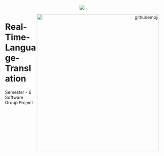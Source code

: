 <p align="center"><img align="center" src="https://readme-typing-svg.herokuapp.com?font=&color=%23F7801C&size=25&lines=Real+Time+Language+Translation"/></p>

<p align="right"><img align="right" border_radius="25%" width="400px" height="450px" alt="githubemoji"src="https://www.google.com/url?sa=i&url=https%3A%2F%2Fwww.bluestacks.com%2Ffeatures%2Freal-time-translation.html&psig=AOvVaw1jQBH5GmqNDlP3k-ZrxGGT&ust=1641922783992000&source=images&cd=vfe&ved=0CAsQjRxqFwoTCPDa5pjdp_UCFQAAAAAdAAAAABAD"/></p>

# Real-Time-Language-Translation
Semester - 6 Software Group Project
